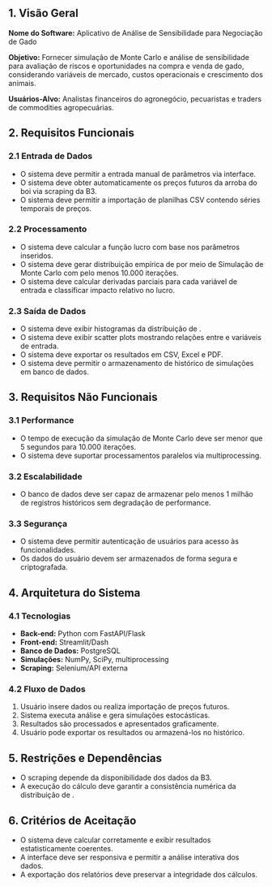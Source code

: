 ## 1. Visão Geral

**Nome do Software:** Aplicativo de Análise de Sensibilidade para Negociação de Gado

**Objetivo:** Fornecer simulação de Monte Carlo e análise de sensibilidade para avaliação de riscos e oportunidades na compra e venda de gado, considerando variáveis de mercado, custos operacionais e crescimento dos animais.

**Usuários-Alvo:** Analistas financeiros do agronegócio, pecuaristas e traders de commodities agropecuárias.

## 2. Requisitos Funcionais

### 2.1 Entrada de Dados

- O sistema deve permitir a entrada manual de parâmetros via interface.
- O sistema deve obter automaticamente os preços futuros da arroba do boi via scraping da B3.
- O sistema deve permitir a importação de planilhas CSV contendo séries temporais de preços.

### 2.2 Processamento

- O sistema deve calcular a função lucro com base nos parâmetros inseridos.
- O sistema deve gerar distribuição empírica de por meio de Simulação de Monte Carlo com pelo menos 10.000 iterações.
- O sistema deve calcular derivadas parciais para cada variável de entrada e classificar impacto relativo no lucro.

### 2.3 Saída de Dados

- O sistema deve exibir histogramas da distribuição de .
- O sistema deve exibir scatter plots mostrando relações entre e variáveis de entrada.
- O sistema deve exportar os resultados em CSV, Excel e PDF.
- O sistema deve permitir o armazenamento de histórico de simulações em banco de dados.

## 3. Requisitos Não Funcionais

### 3.1 Performance

- O tempo de execução da simulação de Monte Carlo deve ser menor que 5 segundos para 10.000 iterações.
- O sistema deve suportar processamentos paralelos via multiprocessing.

### 3.2 Escalabilidade

- O banco de dados deve ser capaz de armazenar pelo menos 1 milhão de registros históricos sem degradação de performance.

### 3.3 Segurança

- O sistema deve permitir autenticação de usuários para acesso às funcionalidades.
- Os dados do usuário devem ser armazenados de forma segura e criptografada.

## 4. Arquitetura do Sistema

### 4.1 Tecnologias

- **Back-end:** Python com FastAPI/Flask
- **Front-end:** Streamlit/Dash
- **Banco de Dados:** PostgreSQL
- **Simulações:** NumPy, SciPy, multiprocessing
- **Scraping:** Selenium/API externa

### 4.2 Fluxo de Dados

1. Usuário insere dados ou realiza importação de preços futuros.
2. Sistema executa análise e gera simulações estocásticas.
3. Resultados são processados e apresentados graficamente.
4. Usuário pode exportar os resultados ou armazená-los no histórico.

## 5. Restrições e Dependências

- O scraping depende da disponibilidade dos dados da B3.
- A execução do cálculo deve garantir a consistência numérica da distribuição de .

## 6. Critérios de Aceitação

- O sistema deve calcular corretamente e exibir resultados estatisticamente coerentes.
- A interface deve ser responsiva e permitir a análise interativa dos dados.
- A exportação dos relatórios deve preservar a integridade dos cálculos.
